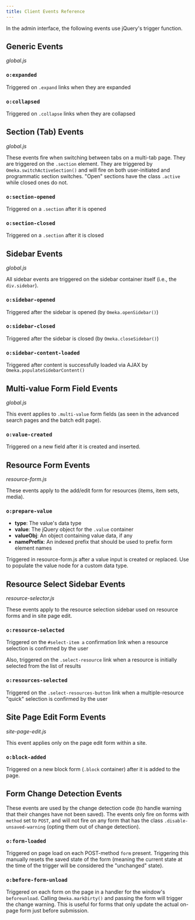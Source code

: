 ```yaml
---
title: Client Events Reference
---
```


In the admin interface, the following events use jQuery's trigger function.

## Generic Events

*global.js*

### `o:expanded`

Triggered on `.expand` links when they are expanded

### `o:collapsed`

Triggered on `.collapse` links when they are collapsed

## Section (Tab) Events

*global.js*

These events fire when switching between tabs on a multi-tab page. They are triggered on the `.section` element.
They are triggered by `Omeka.switchActiveSection()` and will fire on both user-initiated and programmatic 
section switches. "Open" sections have the class `.active` while closed ones do not.

### `o:section-opened`

Triggered on a `.section` after it is opened

### `o:section-closed`

Triggered on a `.section` after it is closed

## Sidebar Events

*global.js*

All sidebar events are triggered on the sidebar container itself (i.e., the `div.sidebar`).

### `o:sidebar-opened`

Triggered after the sidebar is opened (by `Omeka.openSidebar()`)

### `o:sidebar-closed`

Triggered after the sidebar is closed (by `Omeka.closeSidebar()`)

### `o:sidebar-content-loaded`

Triggered after content is successfully loaded via AJAX by `Omeka.populateSidebarContent()`

## Multi-value Form Field Events

*global.js*

This event applies to `.multi-value` form fields (as seen in the advanced search pages and the batch edit page).

### `o:value-created`

Triggered on a new field after it is created and inserted. 
  
## Resource Form Events

*resource-form.js*

These events apply to the add/edit form for resources (items, item sets, media).

### `o:prepare-value`

* **type**: The value's data type
* **value**: The jQuery object for the `.value` container
* **valueObj**: An object containing value data, if any
* **namePrefix**: An indexed prefix that should be used to prefix form element names

Triggered in resource-form.js after a value input is created or replaced. Use to populate the value node for a custom data type.

## Resource Select Sidebar Events

*resource-selector.js*

These events apply to the resource selection sidebar used on resource forms and in site page edit.

### `o:resource-selected`

Triggered on the `#select-item a` confirmation link when a resource selection is confirmed by the user

Also, triggered on the `.select-resource` link when a resource is initially selected from the list of results

### `o:resources-selected`

Triggered on the `.select-resources-button` link when a multiple-resource "quick" selection is confirmed by the user

## Site Page Edit Form Events

*site-page-edit.js*

This event applies only on the page edit form within a site.

### `o:block-added`

Triggered on a new block form (`.block` container) after it is added to the page.

## Form Change Detection Events

These events are used by the change detection code (to handle warning that their changes have not been saved).
The events only fire on forms with `method` set to `POST`, and will not fire on any form that has the class
`.disable-unsaved-warning` (opting them out of change detection).

### `o:form-loaded`

Triggered on page load on each POST-method `form` present. Triggering this manually resets the saved state of the form
(meaning the current state at the time of the trigger will be considered the "unchanged" state).

### `o:before-form-unload`

Triggered on each form on the page in a handler for the window's `beforeunload`. Calling `Omeka.markDirty()` and passing the form will
trigger the change warning. This is useful for forms that only update the actual on-page form just before submission.
